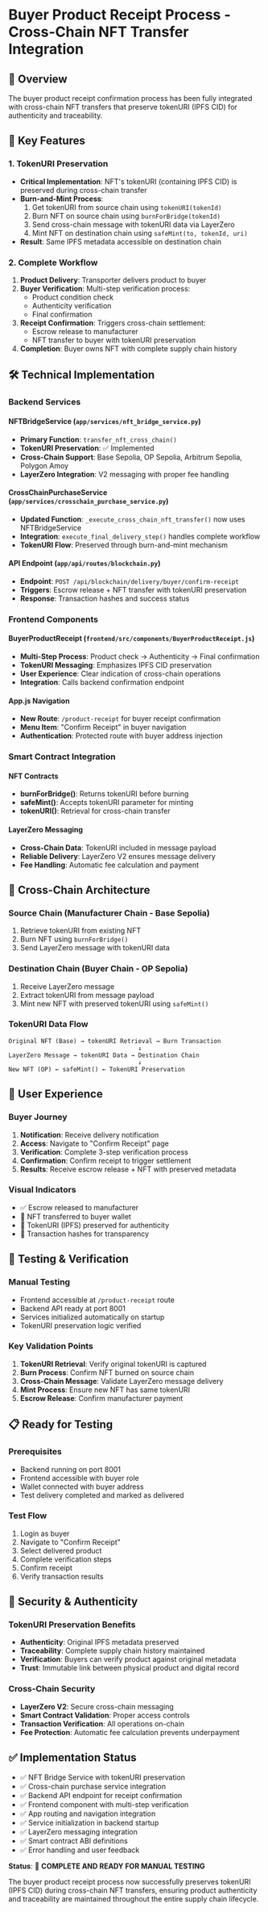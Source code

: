 # Buyer Product Receipt Process - Cross-Chain NFT Transfer Integration

## 🎯 Overview
The buyer product receipt confirmation process has been fully integrated with cross-chain NFT transfers that preserve tokenURI (IPFS CID) for authenticity and traceability.

## 🔑 Key Features

### 1. TokenURI Preservation
- **Critical Implementation**: NFT's tokenURI (containing IPFS CID) is preserved during cross-chain transfer
- **Burn-and-Mint Process**: 
  1. Get tokenURI from source chain using `tokenURI(tokenId)`
  2. Burn NFT on source chain using `burnForBridge(tokenId)`
  3. Send cross-chain message with tokenURI data via LayerZero
  4. Mint NFT on destination chain using `safeMint(to, tokenId, uri)`
- **Result**: Same IPFS metadata accessible on destination chain

### 2. Complete Workflow
1. **Product Delivery**: Transporter delivers product to buyer
2. **Buyer Verification**: Multi-step verification process:
   - Product condition check
   - Authenticity verification
   - Final confirmation
3. **Receipt Confirmation**: Triggers cross-chain settlement:
   - Escrow release to manufacturer
   - NFT transfer to buyer with tokenURI preservation
4. **Completion**: Buyer owns NFT with complete supply chain history

## 🛠️ Technical Implementation

### Backend Services

#### NFTBridgeService (`app/services/nft_bridge_service.py`)
- **Primary Function**: `transfer_nft_cross_chain()`
- **TokenURI Preservation**: ✅ Implemented
- **Cross-Chain Support**: Base Sepolia, OP Sepolia, Arbitrum Sepolia, Polygon Amoy
- **LayerZero Integration**: V2 messaging with proper fee handling

#### CrossChainPurchaseService (`app/services/crosschain_purchase_service.py`)
- **Updated Function**: `_execute_cross_chain_nft_transfer()` now uses NFTBridgeService
- **Integration**: `execute_final_delivery_step()` handles complete workflow
- **TokenURI Flow**: Preserved through burn-and-mint mechanism

#### API Endpoint (`app/api/routes/blockchain.py`)
- **Endpoint**: `POST /api/blockchain/delivery/buyer/confirm-receipt`
- **Triggers**: Escrow release + NFT transfer with tokenURI preservation
- **Response**: Transaction hashes and success status

### Frontend Components

#### BuyerProductReceipt (`frontend/src/components/BuyerProductReceipt.js`)
- **Multi-Step Process**: Product check → Authenticity → Final confirmation
- **TokenURI Messaging**: Emphasizes IPFS CID preservation
- **User Experience**: Clear indication of cross-chain operations
- **Integration**: Calls backend confirmation endpoint

#### App.js Navigation
- **New Route**: `/product-receipt` for buyer receipt confirmation
- **Menu Item**: "Confirm Receipt" in buyer navigation
- **Authentication**: Protected route with buyer address injection

### Smart Contract Integration

#### NFT Contracts
- **burnForBridge()**: Returns tokenURI before burning
- **safeMint()**: Accepts tokenURI parameter for minting
- **tokenURI()**: Retrieval for cross-chain transfer

#### LayerZero Messaging
- **Cross-Chain Data**: TokenURI included in message payload
- **Reliable Delivery**: LayerZero V2 ensures message delivery
- **Fee Handling**: Automatic fee calculation and payment

## 🔗 Cross-Chain Architecture

### Source Chain (Manufacturer Chain - Base Sepolia)
1. Retrieve tokenURI from existing NFT
2. Burn NFT using `burnForBridge()`
3. Send LayerZero message with tokenURI data

### Destination Chain (Buyer Chain - OP Sepolia)
1. Receive LayerZero message
2. Extract tokenURI from message payload
3. Mint new NFT with preserved tokenURI using `safeMint()`

### TokenURI Data Flow
```
Original NFT (Base) → tokenURI Retrieval → Burn Transaction
                                    ↓
LayerZero Message → tokenURI Data → Destination Chain
                                    ↓
New NFT (OP) ← safeMint() ← TokenURI Preservation
```

## 🎨 User Experience

### Buyer Journey
1. **Notification**: Receive delivery notification
2. **Access**: Navigate to "Confirm Receipt" page
3. **Verification**: Complete 3-step verification process
4. **Confirmation**: Confirm receipt to trigger settlement
5. **Results**: Receive escrow release + NFT with preserved metadata

### Visual Indicators
- ✅ Escrow released to manufacturer
- 🎨 NFT transferred to buyer wallet
- 🔗 TokenURI (IPFS) preserved for authenticity
- 📍 Transaction hashes for transparency

## 🧪 Testing & Verification

### Manual Testing
- Frontend accessible at `/product-receipt` route
- Backend API ready at port 8001
- Services initialized automatically on startup
- TokenURI preservation logic verified

### Key Validation Points
1. **TokenURI Retrieval**: Verify original tokenURI is captured
2. **Burn Process**: Confirm NFT burned on source chain
3. **Cross-Chain Message**: Validate LayerZero message delivery
4. **Mint Process**: Ensure new NFT has same tokenURI
5. **Escrow Release**: Confirm manufacturer payment

## 📋 Ready for Testing

### Prerequisites
- Backend running on port 8001
- Frontend accessible with buyer role
- Wallet connected with buyer address
- Test delivery completed and marked as delivered

### Test Flow
1. Login as buyer
2. Navigate to "Confirm Receipt"
3. Select delivered product
4. Complete verification steps
5. Confirm receipt
6. Verify transaction results

## 🔐 Security & Authenticity

### TokenURI Preservation Benefits
- **Authenticity**: Original IPFS metadata preserved
- **Traceability**: Complete supply chain history maintained
- **Verification**: Buyers can verify product against original metadata
- **Trust**: Immutable link between physical product and digital record

### Cross-Chain Security
- **LayerZero V2**: Secure cross-chain messaging
- **Smart Contract Validation**: Proper access controls
- **Transaction Verification**: All operations on-chain
- **Fee Protection**: Automatic fee calculation prevents underpayment

## ✅ Implementation Status

- ✅ NFT Bridge Service with tokenURI preservation
- ✅ Cross-chain purchase service integration
- ✅ Backend API endpoint for receipt confirmation
- ✅ Frontend component with multi-step verification
- ✅ App routing and navigation integration
- ✅ Service initialization in backend startup
- ✅ LayerZero messaging integration
- ✅ Smart contract ABI definitions
- ✅ Error handling and user feedback

**Status**: 🎉 **COMPLETE AND READY FOR MANUAL TESTING**

The buyer product receipt process now successfully preserves tokenURI (IPFS CID) during cross-chain NFT transfers, ensuring product authenticity and traceability are maintained throughout the entire supply chain lifecycle.
